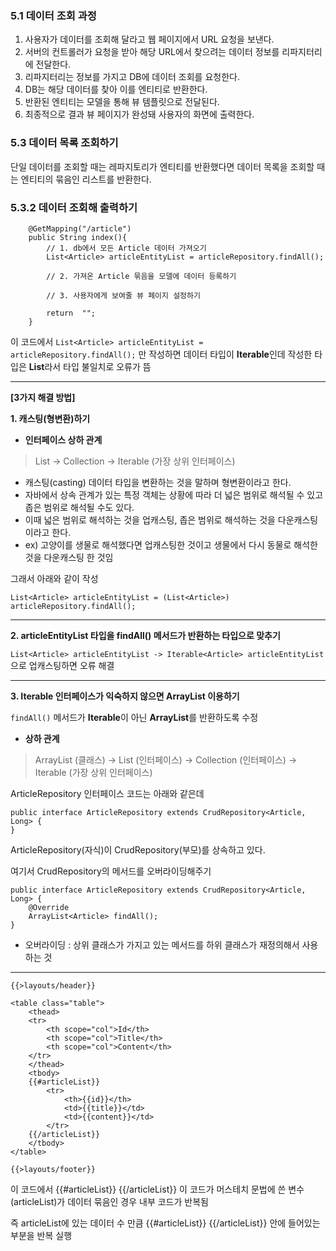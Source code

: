 ### 5.1 데이터 조회 과정 
1. 사용자가 데이터를 조회해 달라고 웹 페이지에서 URL 요청을 보낸다. 
2. 서버의 컨트롤러가 요청을 받아 해당 URL에서 찾으려는 데이터 정보를 리파지터리에 전달한다.
3. 리파지터리는 정보를 가지고 DB에 데이터 조회를 요청한다.
4. DB는 해당 데이터를 찾아 이를 엔티티로 반환한다.
5. 반환된 엔티티는 모델을 통해 뷰 템플릿으로 전달된다.
6. 최종적으로 결과 뷰 페이지가 완성돼 사용자의 화면에 출력한다.

### 5.3 데이터 목록 조회하기 
단일 데이터를 조회할 때는 레파지토리가 엔티티를 반환했다면 데이터 목록을 조회할 때는 엔티티의 묶음인 리스트를 반환한다. 

### 5.3.2 데이터 조회해 출력하기
```
    @GetMapping("/article")
    public String index(){
        // 1. db에서 모든 Article 데이터 가져오기
        List<Article> articleEntityList = articleRepository.findAll();

        // 2. 가져온 Article 묶음을 모델에 데이터 등록하기

        // 3. 사용자에게 보여줄 뷰 페이지 설정하기

        return  "";
    }
```
이 코드에서 `List<Article> articleEntityList = articleRepository.findAll();` 만 작성하면 데이터 타입이 **Iterable**인데 작성한 타입은 
**List**라서 타입 불일치로 오류가 뜸 

-----------------

**[3가지 해결 방법]**

**1. 캐스팅(형변환)하기**
   
- **인터페이스 상하 관계**
    
> List -> Collection -> Iterable (가장 상위 인터페이스)

* 캐스팅(casting)
데이터 타입을 변환하는 것을 말하며 형변환이라고 한다.
* 자바에서 상속 관계가 있는 특정 객체는 상황에 따라 더 넓은 범위로 해석될 수 있고 좁은 범위로 해석될 수도 있다.
* 이때 넓은 범위로 해석하는 것을 업캐스팅, 좁은 범위로 해석하는 것을 다운캐스팅이라고 한다. 
* ex) 고양이를 생물로 해석했다면 업캐스팅한 것이고 생물에서 다시 동물로 해석한 것을 다운캐스팅 한 것임 

그래서 아래와 같이 작성 
```
List<Article> articleEntityList = (List<Article>) articleRepository.findAll();
```
-----------------

**2. articleEntityList 타입을 findAll() 메서드가 반환하는 타입으로 맞추기**
   
`List<Article> articleEntityList -> Iterable<Article> articleEntityList` 으로 업캐스팅하면 오류 해결 

-----------------

**3. Iterable 인터페이스가 익숙하지 않으면 ArrayList 이용하기**
   
`findAll()` 메서드가 **Iterable**이 아닌 **ArrayList**를 반환하도록 수정 

- **상하 관계**

> ArrayList (클래스) -> List (인터페이스) -> Collection (인터페이스) -> Iterable (가장 상위 인터페이스)

ArticleRepository 인터페이스 코드는 아래와 같은데
```
public interface ArticleRepository extends CrudRepository<Article, Long> {
}
```

ArticleRepository(자식)이 CrudRepository(부모)를 상속하고 있다.

여기서 CrudRepository의 메서드를 오버라이딩해주기 

```
public interface ArticleRepository extends CrudRepository<Article, Long> {
    @Override
    ArrayList<Article> findAll();
}
```

* 오버라이딩 : 상위 클래스가 가지고 있는 메서드를 하위 클래스가 재정의해서 사용하는 것

-----------------

```
{{>layouts/header}}

<table class="table">
    <thead>
    <tr>
        <th scope="col">Id</th>
        <th scope="col">Title</th>
        <th scope="col">Content</th>
    </tr>
    </thead>
    <tbody>
    {{#articleList}}
        <tr>
            <th>{{id}}</th>
            <td>{{title}}</td>
            <td>{{content}}</td>
        </tr>
    {{/articleList}}
    </tbody>
</table>

{{>layouts/footer}}
```

이 코드에서 {{#articleList}} {{/articleList}} 이 코드가 머스테치 문법에 쓴 변수(articleList)가 데이터 묶음인 경우 내부 코드가 반복됨 

즉 articleList에 있는 데이터 수 만큼 {{#articleList}} {{/articleList}} 안에 들어있는 부분을 반복 실행 
